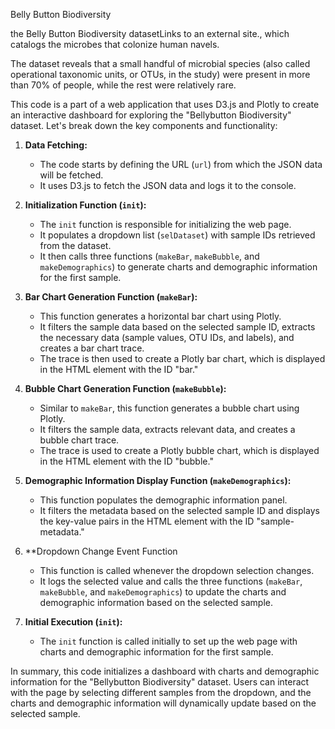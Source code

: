 Belly Button Biodiversity 
 
 the Belly Button Biodiversity datasetLinks to an external site., which catalogs the microbes that colonize human navels.

The dataset reveals that a small handful of microbial species (also called operational taxonomic units, or OTUs, in the study) were present in more than 70% of people, while the rest were relatively rare.

This code is a part of a web application that uses D3.js and Plotly to create an interactive dashboard for exploring the "Bellybutton Biodiversity" dataset. Let's break down the key components and functionality:

1. **Data Fetching:**
   - The code starts by defining the URL (`url`) from which the JSON data will be fetched.
   - It uses D3.js to fetch the JSON data and logs it to the console.

2. **Initialization Function (`init`):**
   - The `init` function is responsible for initializing the web page.
   - It populates a dropdown list (`selDataset`) with sample IDs retrieved from the dataset.
   - It then calls three functions (`makeBar`, `makeBubble`, and `makeDemographics`) to generate charts and demographic information for the first sample.

3. **Bar Chart Generation Function (`makeBar`):**
   - This function generates a horizontal bar chart using Plotly.
   - It filters the sample data based on the selected sample ID, extracts the necessary data (sample values, OTU IDs, and labels), and creates a bar chart trace.
   - The trace is then used to create a Plotly bar chart, which is displayed in the HTML element with the ID "bar."

4. **Bubble Chart Generation Function (`makeBubble`):**
   - Similar to `makeBar`, this function generates a bubble chart using Plotly.
   - It filters the sample data, extracts relevant data, and creates a bubble chart trace.
   - The trace is used to create a Plotly bubble chart, which is displayed in the HTML element with the ID "bubble."

5. **Demographic Information Display Function (`makeDemographics`):**
   - This function populates the demographic information panel.
   - It filters the metadata based on the selected sample ID and displays the key-value pairs in the HTML element with the ID "sample-metadata."

6. **Dropdown Change Event Function 
   - This function is called whenever the dropdown selection changes.
   - It logs the selected value and calls the three functions (`makeBar`, `makeBubble`, and `makeDemographics`) to update the charts and demographic information based on the selected sample.

7. **Initial Execution (`init`):**
   - The `init` function is called initially to set up the web page with charts and demographic information for the first sample.

In summary, this code initializes a dashboard with charts and demographic information for the "Bellybutton Biodiversity" dataset. Users can interact with the page by selecting different samples from the dropdown, and the charts and demographic information will dynamically update based on the selected sample.
